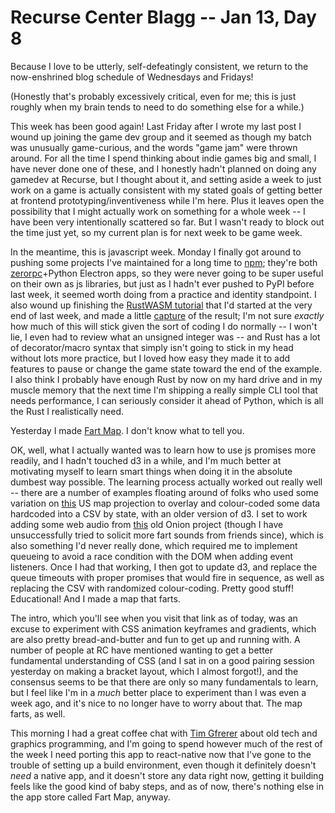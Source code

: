# Recurse Center Blagg -- Jan 13, Day 8

Because I love to be utterly, self-defeatingly consistent, we return to the now-enshrined blog schedule of Wednesdays and Fridays!

(Honestly that's probably excessively critical, even for me; this is just roughly when my brain tends to need to do something else for a while.)

This week has been good again! Last Friday after I wrote my last post I wound up joining the game dev group and it seemed as though my batch was unusually game-curious, and the words "game jam" were thrown around. For all the time I spend thinking about indie games big and small, I have never done one of these, and I honestly hadn't planned on doing any gamedev at Recurse, but I thought about it, and setting aside a week to just work on a game is actually consistent with my stated goals of getting better at frontend prototyping/inventiveness while I'm here. Plus it leaves open the possibility that I might actually work on something for a whole week -- I have been very intentionally scattered so far. But I wasn't ready to block out the time just yet, so my current plan is for next week to be game week.

In the meantime, this is javascript week. Monday I finally got around to pushing some projects I've maintained for a long time to [npm](https://www.npmjs.com/settings/ffmpreg/packages); they're both [zerorpc](https://www.zerorpc.io/)+Python Electron apps, so they were never going to be super useful on their own as js libraries, but just as I hadn't ever pushed to PyPI before last week, it seemed worth doing from a practice and identity standpoint. I also wound up finishing the [RustWASM tutorial](https://rustwasm.github.io/docs/book/) that I'd started at the very end of last week, and made a little [capture](https://twitter.com/axfelix/status/1348722956956889090/video/1) of the result; I'm not sure *exactly* how much of this will stick given the sort of coding I do normally -- I won't lie, I even had to review what an unsigned integer was -- and Rust has a lot of decorator/macro syntax that simply isn't going to stick in my head without lots more practice, but I loved how easy they made it to add features to pause or change the game state toward the end of the example. I also think I probably have enough Rust by now on my hard drive and in my muscle memory that the next time I'm shipping a really simple CLI tool that needs performance, I can seriously consider it ahead of Python, which is all the Rust I realistically need.

Yesterday I made [Fart Map](https://usa.whosyourdad.de/). I don't know what to tell you.

OK, well, what I actually wanted was to learn how to use js promises more readily, and I hadn't touched d3 in a while, and I'm much better at motivating myself to learn smart things when doing it in the absolute dumbest way possible. The learning process actually worked out really well -- there are a number of examples floating around of folks who used some variation on [this](https://bl.ocks.org/JulienAssouline/1ae3480c5277e2eecd34b71515783d6f) US map projection to overlay and colour-coded some data hardcoded into a CSV by state, with an older version of d3. I set to work adding some web audio from [this](https://github.com/theonion/fartscroll.js) old Onion project (though I have unsuccessfully tried to solicit more fart sounds from friends since), which is also something I'd never really done, which required me to implement queueing to avoid a race condition with the DOM when adding event listeners. Once I had that working, I then got to update d3, and replace the queue timeouts with proper promises that would fire in sequence, as well as replacing the CSV with randomized colour-coding. Pretty good stuff! Educational! And I made a map that farts.

The intro, which you'll see when you visit that link as of today, was an excuse to experiment with CSS animation keyframes and gradients, which are also pretty bread-and-butter and fun to get up and running with. A number of people at RC have mentioned wanting to get a better fundamental understanding of CSS (and I sat in on a good pairing session yesterday on making a bracket layout, which I almost forgot!), and the consensus seems to be that there are only so many fundamentals to learn, but I feel like I'm in a *much* better place to experiment than I was even a week ago, and it's nice to no longer have to worry about that. The map farts, as well.

This morning I had a great coffee chat with [Tim Gfrerer](https://github.com/tgfrerer) about old tech and graphics programming, and I'm going to spend however much of the rest of the week I need porting this app to react-native now that I've gone to the trouble of setting up a build environment, even though it definitely doesn't *need* a native app, and it doesn't store any data right now, getting it building feels like the good kind of baby steps, and as of now, there's nothing else in the app store called Fart Map, anyway.